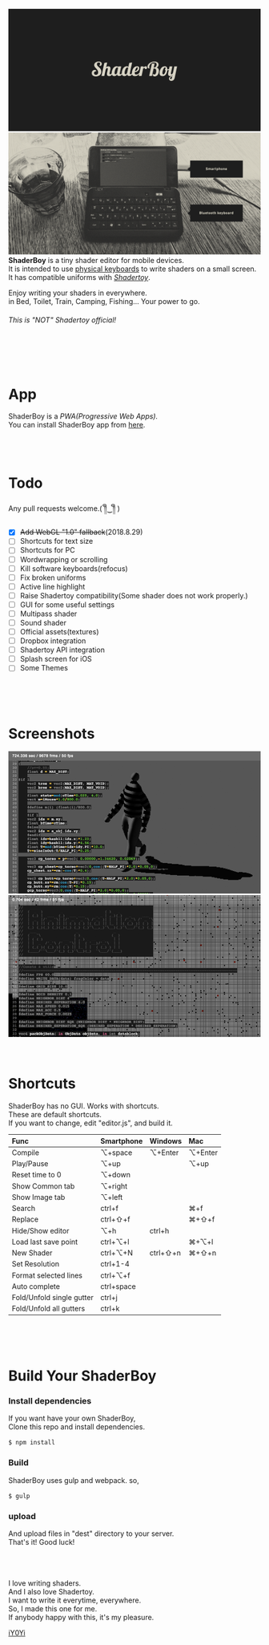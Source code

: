 <img src="https://github.com/iY0Yi/ShaderBoy/blob/master/_index/img/sb_logo_1240x600.png"></br>
<img src="https://github.com/iY0Yi/ShaderBoy/blob/master/_index/img/sb_example.png"></br>
<strong>ShaderBoy</strong> is a tiny shader editor for mobile devices.</br>
It is intended to use [physical keyboards](https://www.google.co.jp/search?q=smartphone+bluetooth+keyboard&source=lnms&tbm=isch&sa=X&ved=0ahUKEwi-kZzK_4fdAhXRdd4KHSp3BOcQ_AUICigB&biw=1440&bih=781) to write shaders on a small screen.</br>
It has compatible uniforms with <a href="https://www.shadertoy.com/"><em>Shadertoy</em></a>.</br>

Enjoy writing your shaders in everywhere.</br>
in Bed, Toilet, Train, Camping, Fishing...
Your power to go.</br>
  
###### *This is "NOT" Shadertoy official!*    
</br>
</br>
</br>
  
# App
ShaderBoy is a *PWA(Progressive Web Apps).*  
You can install ShaderBoy app from [here](https://shaderboy.net/).  
</br>
</br>
</br>
  
# Todo
Any pull requests welcome.( ༎ຶ‿༎ຶ )
- [X] ~~Add WebGL "1.0" fallback~~(2018.8.29)
- [ ] Shortcuts for text size
- [ ] Shortcuts for PC
- [ ] Wordwrapping or scrolling
- [ ] Kill software keyboards(refocus)
- [ ] Fix broken uniforms
- [ ] Active line highlight
- [ ] Raise Shadertoy compatibility(Some shader does not work properly.)
- [ ] GUI for some useful settings
- [ ] Multipass shader
- [ ] Sound shader
- [ ] Official assets(textures)
- [ ] Dropbox integration
- [ ] Shadertoy API integration
- [ ] Splash screen for iOS
- [ ] Some Themes
</br>
</br>
</br>
  
# Screenshots
<img src="https://github.com/iY0Yi/ShaderBoy/blob/master/asset/screenshots/screenshots3.png">  
<img src="https://github.com/iY0Yi/ShaderBoy/blob/master/asset/screenshots/screenshots4.png">  
</br>
</br>
</br>
  
# Shortcuts
ShaderBoy has no GUI. Works with shortcuts.  
These are default shortcuts.  
If you want to change, edit "editor.js", and build it.  
  
| Func | Smartphone | Windows | Mac |
|:---|:---|:---|:---|
| Compile | ⌥+space | ⌥+Enter | ⌥+Enter |
| Play/Pause | ⌥+up |  | ⌥+up |
| Reset time to 0 | ⌥+down |  |  |
| Show Common tab | ⌥+right |  |  |
| Show Image tab | ⌥+left |  |  |
| Search | ctrl+f |  | ⌘+f |
| Replace | ctrl+⇧+f |  | ⌘+⇧+f |
| Hide/Show editor | ⌥+h | ctrl+h |  |
| Load last save point | ctrl+⌥+l |  | ⌘+⌥+l |
| New Shader | ctrl+⌥+N | ctrl+⇧+n | ⌘+⇧+n |
| Set Resolution | ctrl+1-4 |  |  |
| Format selected lines | ctrl+⌥+f |  |  |
| Auto complete | ctrl+space |  |  |
| Fold/Unfold single gutter | ctrl+j |  |  |
| Fold/Unfold all gutters | ctrl+k |  |  |
</br>
</br>
</br>
  
# Build Your ShaderBoy
### Install dependencies
If you want have your own ShaderBoy,  
Clone this repo and install dependencies.  
```
$ npm install
```
  
### Build
ShaderBoy uses gulp and webpack. so,  
```
$ gulp
```
  
### upload
And upload files in "dest" directory to your server.  
That's it! Good luck!  
</br>
</br>
</br>
  
I love writing shaders.  
And I also love Shadertoy.  
I want to write it everytime, everywhere.  
So, I made this one for me.  
If anybody happy with this, it's my pleasure.  
  
[iY0Yi](https://twitter.com/iY0Yi/)
</br>
</br>
</br>
